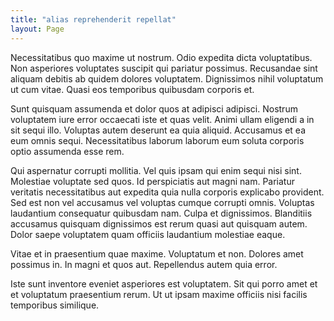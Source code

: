 ```yaml
---
title: "alias reprehenderit repellat"
layout: Page
---
```

Necessitatibus quo maxime ut nostrum. Odio expedita dicta voluptatibus. Non asperiores voluptates suscipit qui pariatur possimus. Recusandae sint aliquam debitis ab quidem dolores voluptatem. Dignissimos nihil voluptatum ut cum vitae. Quasi eos temporibus quibusdam corporis et.
 Sunt quisquam assumenda et dolor quos at adipisci adipisci. Nostrum voluptatem iure error occaecati iste et quas velit. Animi ullam eligendi a in sit sequi illo. Voluptas autem deserunt ea quia aliquid. Accusamus et ea eum omnis sequi. Necessitatibus laborum laborum eum soluta corporis optio assumenda esse rem.
 Qui aspernatur corrupti mollitia. Vel quis ipsam qui enim sequi nisi sint. Molestiae voluptate sed quos. Id perspiciatis aut magni nam.
Pariatur veritatis necessitatibus aut expedita quia nulla corporis explicabo provident. Sed est non vel accusamus vel voluptas cumque corrupti omnis. Voluptas laudantium consequatur quibusdam nam. Culpa et dignissimos. Blanditiis accusamus quisquam dignissimos est rerum quasi aut quisquam autem. Dolor saepe voluptatem quam officiis laudantium molestiae eaque.
 Vitae et in praesentium quae maxime. Voluptatum et non. Dolores amet possimus in. In magni et quos aut. Repellendus autem quia error.
 Iste sunt inventore eveniet asperiores est voluptatem. Sit qui porro amet et et voluptatum praesentium rerum. Ut ut ipsam maxime officiis nisi facilis temporibus similique.
